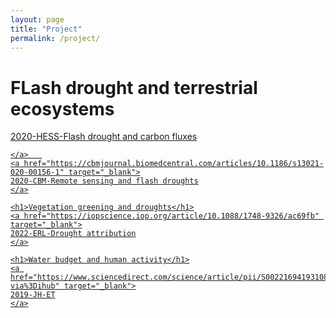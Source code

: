 ```yaml
---
layout: page
title: "Project"
permalink: /project/
---
```

<div class="container">
    <h1>FLash drought and terrestrial ecosystems</h1>
    <a href="https://hess.copernicus.org/articles/24/5579/2020/" target="_blank">
    2020-HESS-Flash drought and carbon fluxes
        
    </a>   
    <a href="https://cbmjournal.biomedcentral.com/articles/10.1186/s13021-020-00156-1" target="_blank">
    2020-CBM-Remote sensing and flash droughts
    </a>
    
    <h1>Vegetation greening and droughts</h1>
    <a href="https://iopscience.iop.org/article/10.1088/1748-9326/ac69fb" target="_blank">
    2022-ERL-Drought attribution
    </a>

    <h1>Water budget and human activity</h1>
    <a href="https://www.sciencedirect.com/science/article/pii/S0022169419310856?via%3Dihub" target="_blank">
    2019-JH-ET
    </a>
<div>   
    
<html>
  <head>
    <style>
      body {
        background-image: url('/assets/images/drought-vegetation.jpg');
        background-size: cover;
        background-position: center;
        background-attachment: fixed;
      }
    </style>
  </head>
</html>
